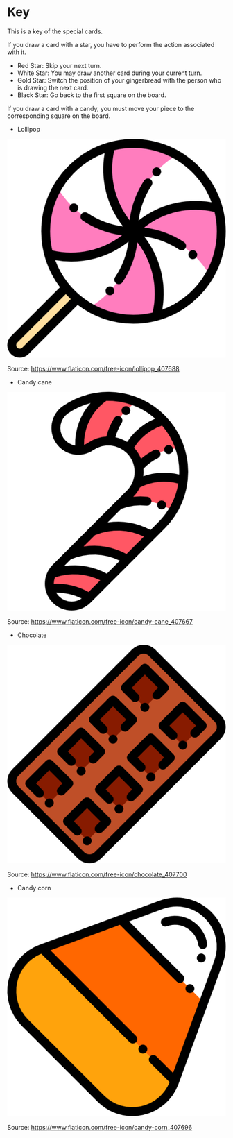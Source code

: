 # Key  
This is a key of the special cards.  

If you draw a card with a star, you have to perform the action associated with it.

* Red Star: Skip your next turn. 
* White Star: You may draw another card during your current turn.  
* Gold Star: Switch the position of your gingerbread with the person who is drawing the next card. 
* Black Star: Go back to the first square on the board.

If you draw a card with a candy, you must move your piece to the corresponding square on the board. 

* Lollipop

![](https://raw.githubusercontent.com/amytan265/Candyland/master/Assets/lollipop.png)

Source: https://www.flaticon.com/free-icon/lollipop_407688

* Candy cane

![](https://raw.githubusercontent.com/amytan265/Candyland/master/Assets/candy-cane.png)

Source: https://www.flaticon.com/free-icon/candy-cane_407667

* Chocolate

![](https://raw.githubusercontent.com/amytan265/Candyland/master/Assets/chocolate.png)

Source: https://www.flaticon.com/free-icon/chocolate_407700

* Candy corn

![](https://raw.githubusercontent.com/amytan265/Candyland/master/Assets/candy-corn.png)

Source: https://www.flaticon.com/free-icon/candy-corn_407696

